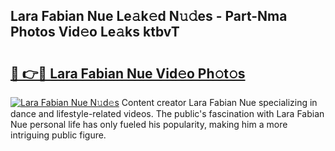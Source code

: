 ## Lara Fabian Nue Le𝚊k𝚎d N𝚞𝚍es - Part-Nma Photos Vid𝚎o Le𝚊ks ktbvT

# <h2><a href="http://fb9lpd.evod.top/?m=Lara+Fabian+Nue">🔗 👉🔴 Lara Fabian Nue Vid𝚎o Ph𝚘t𝚘s</a></h2>

[![Lara Fabian Nue N𝚞d𝚎s](https://i.imgur.com/8V9OHl7.gif)](http://fb9lpd.evod.top/?m=Lara+Fabian+Nue)
Content creator Lara Fabian Nue specializing in dance and lifestyle-related videos. The public's fascination with Lara Fabian Nue personal life has only fueled his popularity, making him a more intriguing public figure. 
